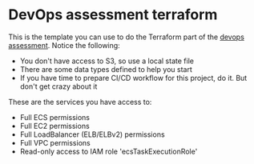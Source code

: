 # DevOps assessment terraform

This is the template you can use to do the Terraform part of the [devops assessment][1].
Notice the following:

 * You don't have access to S3, so use a local state file
 * There are some data types defined to help you start
 * If you have time to prepare CI/CD workflow for this project, do it. But don't get crazy about it

These are the services you have access to:

 * Full ECS permissions
 * Full EC2 permissions
 * Full LoadBalancer (ELB/ELBv2) permissions
 * Full VPC permissions
 * Read-only access to IAM role 'ecsTaskExecutionRole'


[1]: https://github.com/travelperk/devops-assessment
